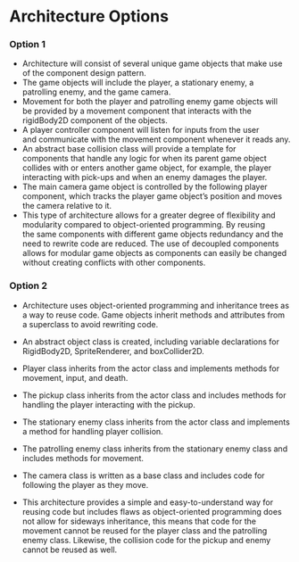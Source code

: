 # Architecture Options


### Option 1

 - Architecture will consist of several unique game objects that make
   use of the component design pattern.
 - The game objects will include the player, a stationary enemy, a   
   patrolling enemy, and the game camera.
 - Movement for both the player and patrolling enemy game objects will  
   be provided by a movement component that interacts with the   
   rigidBody2D component of the objects.
 - A player controller component will listen for inputs from the user   
   and communicate with the movement component whenever it reads any.
 - An abstract base collision class will provide a template for   
   components that handle any logic for when its parent game object   
   collides with or enters another game object, for example, the player 
   interacting with pick-ups and when an enemy damages the player.
 - The main camera game object is controlled by the following player   
   component, which tracks the player game object’s position and moves  
   the camera relative to it.
 - This type of architecture allows for a greater degree of flexibility 
   and modularity compared to object-oriented programming. By reusing   
   the same components with different game objects redundancy and the   
   need to rewrite code are reduced. The use of decoupled components   
   allows for modular game objects as components can easily be changed  
   without creating conflicts with other components.
   
### Option 2
 - Architecture uses object-oriented programming and inheritance trees
   as a way to reuse code. Game objects inherit methods and attributes
   from a superclass to avoid rewriting code.

 - An abstract object class is created, including variable declarations
   for RigidBody2D, SpriteRenderer, and boxCollider2D.

 - Player class inherits from the actor class and implements methods for
   movement, input, and death.

 - The pickup class inherits from the actor class and includes methods
   for handling the player interacting with the pickup.

 - The stationary enemy class inherits from the actor class and
   implements a method for handling player collision.

 - The patrolling enemy class inherits from the stationary enemy class
   and includes methods for movement.

 - The camera class is written as a base class and includes code for
   following the player as they move.

 - This architecture provides a simple and easy-to-understand way for   
   reusing code but includes flaws as object-oriented programming does  
   not allow for sideways inheritance, this means that code for the
   movement cannot be reused for the player class and the patrolling
   enemy class. Likewise, the collision code for the pickup and enemy
   cannot be reused as well.
